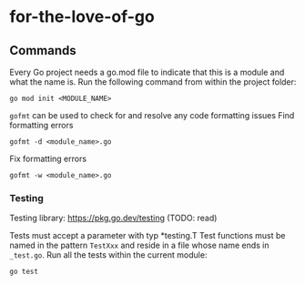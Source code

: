 # for-the-love-of-go

## Commands
Every Go project needs a go.mod file to indicate that this is a module and what the name is.
Run the following command from within the project folder:
```
go mod init <MODULE_NAME>
```

`gofmt` can be used to check for and resolve any code formatting issues 
Find formatting errors
```
gofmt -d <module_name>.go
```
Fix formatting errors
```
gofmt -w <module_name>.go
```

### Testing
Testing library: https://pkg.go.dev/testing (TODO: read)

Tests must accept a parameter with typ *testing.T
Test functions must be named in the pattern `TestXxx` and reside in a file whose name ends in `_test.go`.
Run all the tests within the current module:
```
go test
```